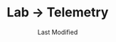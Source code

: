 ---
layout: telemetry.njk
title: Lab → Telemetry
date: Last Modified
intro: I'm experimenting with different ways to track things.
reading:
    - title: Design as Art
      author: Bruno Munari
      year: 1966
      progress:
        - date: 2021-01-01
          percent: 10
        - date: 2021-01-02
          percent: 17
        - date: 2021-01-04
          percent: 19
        - date: 2021-01-05
          percent: 24
        - date: 2021-01-06
          percent: 29
        - date: 2021-01-07
          percent: 51
        - date: 2021-01-08
          percent: 59
        - date: 2021-01-09
          percent: 100
    - title: Music Theory for Electronic Music Producers
      author: J. Anthony Allen
      year: 2018
      progress:
        - date: 2021-01-02
          percent: 7
        - date: 2021-01-03
          percent: 22
        - date: 2021-01-04
          percent: 30
        - date: 2021-01-05
          percent: 32
        - date: 2021-01-06
          percent: 33
        - date: 2021-01-09
          percent: 39
        - date: 2021-01-10
          percent: 43
        - date: 2021-01-12
          percent: 50
        - date: 2021-01-13
          percent: 51
        - date: 2021-01-15
          percent: 55
        - date: 2021-01-20
          percent: 58
        - date: 2021-01-23
          percent: 65
        - date: 2021-01-24
          percent: 70
        - date: 2021-01-31
          percent: 74
        - date: 2021-02-02
          percent: 100
    - title: The Curated Closet
      author: Anuschka Rees
      year: 2016
      progress:
        - date: 2021-01-11
          percent: 19
        - date: 2021-01-12
          percent: 22
        - date: 2021-01-20
          percent: 28
        - date: 2021-01-24
          percent: 31
        - date: 2021-01-25
          percent: 34
        - date: 2021-01-30
          percent: 38
        - date: 2021-02-02
          percent: 44
        - date: 2021-02-08
          percent: 54
        - date: 2021-02-11
          percent: 56
        - date: 2021-02-22
          percent: 61
        - date: 2021-03-03
          percent: 71
        - date: 2021-04-17
          percent: 100
    - title: How to Be an Anticapitalist in the 21st Century
      author: Erik Olin Wright
      year: 2019
      progress:
        - date: 2021-02-02
          percent: 1
        - date: 2021-02-06
          percent: 2
        - date: 2021-02-17
          percent: 11
        - date: 2021-03-28
          percent: 19
    - title: How to Be an Artist
      author: Jerry Saltz
      year: 2020
      progress:
        - date: 2021-04-11
          percent: 48
        - date: 2021-04-12
          percent: 66
        - date: 2021-04-17
          percent: 81
        - date: 2021-04-18
          percent: 88
        - date: 2021-04-22
          percent: 100
    - title: Music Habit
      author: Jason Timothy
      year: 2015
      progress:
        - date: 2021-04-22
          percent: 8
        - date: 2021-04-25
          percent: 19
        - date: 2021-04-26
          percent: 67
        - date: 2021-04-29
          percent: 74
        - date: 2021-05-24
          percent: 75
        - date: 2021-07-02
          percent: 80
        - date: 2021-07-03
          percent: 89
        - date: 2021-09-09
          percent: 90
        - date: 2021-09-10
          percent: 100
    - title: Beyond Beautiful
      author: Anuschka Rees
      year: 2019
      progress:
        - date: 2021-04-23
          percent: 33
        - date: 2021-04-24
          percent: 40
        - date: 2021-04-28
          percent: 41
        - date: 2021-07-02
          percent: 48
        - date: 2021-07-12
          percent: 54
        - date: 2021-09-10
          percent: 59
    - title: "ADHD & Us"
      author: Anita Robertson
      year: 2020
      progress:
        - date: 2021-07-12
          percent: 14
    - title: Order from Chaos
      author: Jaclyn Paul
      year: 2018
      progress:
        - date: 2021-09-09
          percent: 9
        - date: 2021-09-13
          percent: 11
        - date: 2021-09-24
          percent: 12
        - date: 2021-09-28
          percent: 15
        - date: 2021-10-05
          percent: 25
    - title: Would You Rather?
      author: Katie Heaney
      year: 2018
      progress:
        - date: 2021-09-17
          percent: 6
placesofinterest:
    - citystate: San Antonio, Texas
      date: 2021-03-05
    - citystate: San Antonio, Texas
      date: 2021-03-26
    - citystate: Dallas, Texas
      date: 2021-03-28
    - citystate: Marfa, Texas
      date: 2021-04-09
    - citystate: Sanderson, Texas
      date: 2021-04-12
    - citystate: Round Top, Texas
      date: 2021-04-17
    - citystate: Corpus Christi, Texas
      date: 2021-04-24
    - citystate: Atlanta, Georgia
      date: 2021-05-20
    - citystate: Dunwoody, Georgia
      date: 2021-05-20
    - citystate: Dripping Springs, Texas
      date: 2022-06-16
    - citystate: Dallas, Texas
      date: 2021-06-19
    - citystate: Dallas, Texas
      date: 2021-07-17
    - citystate: Dallas, Texas
      date: 2021-09-09
    - citystate: Texarkana, Arkansas
      date: 2021-09-09
    - citystate: Jackson, Tennessee
      date: 2021-09-09
    - citystate: Franklin, Kentucky
      date: 2021-09-10
    - citystate: Louisville, Kentucky
      date: 2021-09-10
    - citystate: Madison, Indiana
      date: 2021-09-10
    - citystate: Canaan, Indiana
      date: 2021-09-11
    - citystate: Cross Plains, Indiana
      date: 2021-09-11
    - citystate: Friendship, Indiana
      date: 2021-09-11
    - citystate: Louisville, Kentucky
      date: 2021-09-12
    - citystate: Fort Worth, Texas
      date: 2021-09-23
    - citystate: Sulphur, Oklahoma
      date: 2021-09-23
    - citystate: Oklahoma City, Oklahoma
      date: 2021-09-24
    - citystate: Arcadia, Oklahoma
      date: 2021-09-24
    - date: 2021-09-25
      citystate: Yukon, Oklahoma
    - date: 2021-09-25
      citystate: Denton, Texas
    - date: 2021-09-25
      citystate: Fort Worth, Texas
    - date: 2021-10-25
      citystate: Dallas, Texas
    - date: 2021-12-22
      citystate: Atlanta, Georgia
    - date: 2021-12-23
      citystate: Dunwoody, Georgia
    - date: 2021-12-23
      citystate: Roswell, Georgia
    - date: 2021-12-24
      citystate: Dunwoody, Georgia
    - date: 2021-12-24
      citystate: Atlanta, Georgia
    - date: 2021-12-29
      citystate: Marfa, Texas
    - date: 2022-01-01
      citystate: Sonora, Texas
walking:
  - date: 2021-01-01
    steps: 2474
    distancemiles: 1.02
  - date: 2021-01-02
    steps: 1691
    distancemiles: 0.7
  - date: 2021-01-03
    steps: 3724
    distancemiles: 1.54
  - date: 2021-01-04
    steps: 2328
    distancemiles: 0.96
  - date: 2021-01-05
    steps: 2117
    distancemiles: 0.87
  - date: 2021-01-06
    steps: 1445
    distancemiles: 0.6
  - date: 2021-01-07
    steps: 2412
    distancemiles: 1
  - date: 2021-01-08
    steps: 1295
    distancemiles: .54
  - date: 2021-01-09
    steps: 2063
    distancemiles: .85
  - date: 2021-01-10
    steps: 3055
    distancemiles: 1.26
  - date: 2021-01-11
    steps: 1689
    distancemiles: 0.7
  - date: 2021-01-12
    steps: 2008
    distancemiles: .83
  - date: 2021-01-13
    steps: 1720
    distancemiles: .71
  - date: 2021-01-14
    steps: 2861
    distancemiles: 1.18
  - date: 2021-01-15
    steps: 1967
    distancemiles: .81
  - date: 2021-01-16
    steps: 1405
    distancemiles: .58
  - date: 2021-01-17
    steps: 3186
    distancemiles: 1.32
  - date: 2021-01-18
    steps: 2254
    distancemiles: .93
  - date: 2021-01-19
    steps: 587
    distancemiles: .24
  - date: 2021-01-20
    steps: 1364
    distancemiles: .56
  - date: 2021-01-21
    steps: 2835
    distancemiles: 1.17
  - date: 2021-01-22
    steps: 1808
    distancemiles: .75
  - date: 2021-01-23
    steps: 1881
    distancemiles: .78
  - date: 2021-01-24
    steps: 2634
    distancemiles: 1.09
  - date: 2021-01-25
    steps: 1610
    distancemiles: .67
  - date: 2021-01-26
    steps: 1419
    distancemiles: .59
  - date: 2021-01-27
    steps: 341
    distancemiles: .14
  - date: 2021-01-28
    steps: 540
    distancemiles: .22
  - date: 2021-01-29
    steps: 2443
    distancemiles: 1.01
  - date: 2021-01-30
    steps: 1263
    distancemiles: .52
  - date: 2021-01-31
    steps: 2088
    distancemiles: .86
  - date: 2021-02-01
    steps: 3598
    distancemiles: 1.49
  - date: 2021-02-02
    steps: 1322
    distancemiles: .55
  - date: 2021-02-03
    steps: 2629
    distancemiles: 1.09
  - date: 2021-02-04
    steps: 1042
    distancemiles: .43
  - date: 2021-02-05
    steps: 1042
    distancemiles: .43
  - date: 2021-02-06
    steps: 1618
    distancemiles: .67
  - date: 2021-02-07
    steps: 2054
    distancemiles: .85
  - date: 2021-02-08
    steps: 3909
    distancemiles: 1.62
  - date: 2021-02-09
    steps: 2301
    distancemiles: .95
  - date: 2021-02-10
    steps: 4206
    distancemiles: 1.74
  - date: 2021-02-11
    steps: 1959
    distancemiles: .81
  - date: 2021-02-12
    steps: 1805
    distancemiles: .75
  - date: 2021-02-13
    steps: 1792
    distancemiles: .74
  - date: 2021-02-14
    steps: 1681
    distancemiles: .69
  - date: 2021-02-15
    steps: 2157
    distancemiles: .89
  - date: 2021-02-19
    steps: 1121
    distancemiles: .46
  - date: 2021-02-20
    steps: 1816
    distancemiles: .75
  - date: 2021-02-21
    steps: 2611
    distancemiles: 1.08
  - date: 2021-02-22
    steps: 3174
    distancemiles: 1.31
  - date: 2021-02-23
    steps: 3439
    distancemiles: 1.42
  - date: 2021-02-24
    steps: 3217
    distancemiles: 1.33
  - date: 2021-02-25
    steps: 2988
    distancemiles: 1.23
  - date: 2021-02-26
    steps: 2920
    distancemiles: 1.21
  - date: 2021-02-27
    steps: 3117
    distancemiles: 1.29
  - date: 2021-02-28
    steps: 2132
    distancemiles: .88
  - date: 2021-03-01
    steps: 2822
    distancemiles: 1.17
  - date: 2021-03-02
    steps: 3801
    distancemiles: 1.57
  - date: 2021-03-03
    steps: 4982
    distancemiles: 2.06
  - date: 2021-03-04
    steps: 3624
    distancemiles: 1.5
  - date: 2021-03-05
    steps: 6804
    distancemiles: 2.81
  - date: 2021-03-06
    steps: 1227
    distancemiles: .51
  - date: 2021-03-07
    steps: 3259
    distancemiles: 1.35
  - date: 2021-03-08
    steps: 2986
    distancemiles: 1.23
  - date: 2021-03-09
    steps: 2460
    distancemiles: 1.02
  - date: 2021-03-10
    steps: 1871
    distancemiles: .77
  - date: 2021-03-11
    steps: 771
    distancemiles: .32
  - date: 2021-03-12
    steps: 2020
    distancemiles: .83
  - date: 2021-03-13
    steps: 1138
    distancemiles: .47
  - date: 2021-03-14
    steps: 2982
    distancemiles: 1.23
  - date: 2021-03-15
    steps: 610
    distancemiles: .25
  - date: 2021-03-16
    steps: 960
    distancemiles: .4
  - date: 2021-03-17
    steps: 1200
    distancemiles: .5
  - date: 2021-03-18
    steps: 2886
    distancemiles: 1.19
  - date: 2021-03-19
    steps: 1500
    distancemiles: .62
  - date: 2021-03-20
    steps: 1089
    distancemiles: .45
  - date: 2021-03-21
    steps: 2946
    distancemiles: 1.22
  - date: 2021-03-22
    steps: 209
    distancemiles: 0.09
  - date: 2021-03-27
    steps: 209
    distancemiles: 0.09
  - date: 2021-03-28
    steps: 2396
    distancemiles: .99
  - date: 2021-03-29
    steps: 3224
    distancemiles: 1.33
  - date: 2021-03-30
    steps: 2424
    distancemiles: 1
  - date: 2021-03-31
    steps: 1951
    distancemiles: .81
  - date: 2021-04-01
    steps: 2887
    distancemiles: 1.19
  - date: 2021-04-02
    steps: 1677
    distancemiles: .69
  - date: 2021-04-03
    steps: 5002
    distancemiles: 2.07
  - date: 2021-04-04
    steps: 4329
    distancemiles: 1.79
  - date: 2021-04-05
    steps: 5460
    distancemiles: 2.26
  - date: 2021-04-06
    steps: 2183
    distancemiles: .9
  - date: 2021-04-07
    steps: 3254
    distancemiles: 1.34
  - date: 2021-04-08
    steps: 4100
    distancemiles: 1.69
  - date: 2021-04-09
    steps: 4879
    distancemiles: 2.02
  - date: 2021-04-10
    steps: 10326
    distancemiles: 4.27
  - date: 2021-04-11
    steps: 7528
    distancemiles: 3.11
  - date: 2021-04-12
    steps: 2255
    distancemiles: .93
  - date: 2021-04-13
    steps: 1928
    distancemiles: .8
  - date: 2021-04-14
    steps: 3938
    distancemiles: 1.63
  - date: 2021-04-15
    steps: 4783
    distancemiles: 1.98
  - date: 2021-04-16
    steps: 1871
    distancemiles: .77
  - date: 2021-04-17
    steps: 6677
    distancemiles: 2.67
  - date: 2021-04-18
    steps: 5827
    distancemiles: 2.41
  - date: 2021-04-19
    steps: 3071
    distancemiles: 1.27
  - date: 2021-04-20
    steps: 3203
    distancemiles: 1.32
  - date: 2021-04-21
    steps: 987
    distancemiles: .41
  - date: 2021-04-23
    steps: 1246
    distancemiles: .51
  - date: 2021-04-24
    steps: 4259
    distancemiles: 1.76
  - date: 2021-04-25
    steps: 1529
    distancemiles: .63
  - date: 2021-04-26
    steps: 3587
    distancemiles: 1.48
weight:
  - date: 2021-01-01
    difflbs: 0
  - date: 2021-01-04
    difflbs: -0.2
  - date: 2021-01-05
    difflbs: -0.6
  - date: 2021-01-06
    difflbs: -1.4
  - date: 2021-01-07
    difflbs: -2
  - date: 2021-01-08
    difflbs: -1.2
  - date: 2021-01-09
    difflbs: -1.6
  - date: 2021-01-10
    difflbs: -1.2
  - date: 2021-01-11
    difflbs: -2
  - date: 2021-01-12
    difflbs: -2.2
  - date: 2021-01-13
    difflbs: -2.4
  - date: 2021-01-14
    difflbs: -1.8
  - date: 2021-01-15
    difflbs: -1.4
  - date: 2021-01-16
    difflbs: -1.6
  - date: 2021-01-17
    difflbs: -1.4
  - date: 2021-01-18
    difflbs: -1.4
  - date: 2021-01-19
    difflbs: -2.2
  - date: 2021-01-20
    difflbs: -1
  - date: 2021-01-21
    difflbs: -1.8
  - date: 2021-01-22
    difflbs: -2.8
  - date: 2021-01-23
    difflbs: -2.8
  - date: 2021-01-24
    difflbs: -2.8
  - date: 2021-01-25
    difflbs: -3
  - date: 2021-01-26
    difflbs: -2.4
  - date: 2021-01-27
    difflbs: -2.8
  - date: 2021-01-28
    difflbs: -2.4
  - date: 2021-01-30
    difflbs: -3.2
  - date: 2021-01-31
    difflbs: -1.6
  - date: 2021-02-01
    difflbs: -2.2
  - date: 2021-02-03
    difflbs: -3.4
  - date: 2021-02-05
    difflbs: -3.6
  - date: 2021-02-06
    difflbs: -3.8
  - date: 2021-02-07
    difflbs: -4.2
  - date: 2021-02-08
    difflbs: -4.2
  - date: 2021-02-09
    difflbs: -5
  - date: 2021-02-10
    difflbs: -5
  - date: 2021-02-11
    difflbs: -4
  - date: 2021-02-12
    difflbs: -4.2
  - date: 2021-02-13
    difflbs: -4
  - date: 2021-02-20
    difflbs: -1.2
  - date: 2021-02-21
    difflbs: -1.4
  - date: 2021-02-22
    difflbs: -3.4
  - date: 2021-02-23
    difflbs: -2.4
  - date: 2021-03-03
    difflbs: .6
  - date: 2021-03-07
    difflbs: -1.2
  - date: 2021-03-10
    difflbs: -2
  - date: 2021-04-13
    difflbs: 1.2
  - date: 2021-04-14
    difflbs: -1
  - date: 2021-04-15
    difflbs: -2
  - date: 2021-04-16
    difflbs: -2.2
---